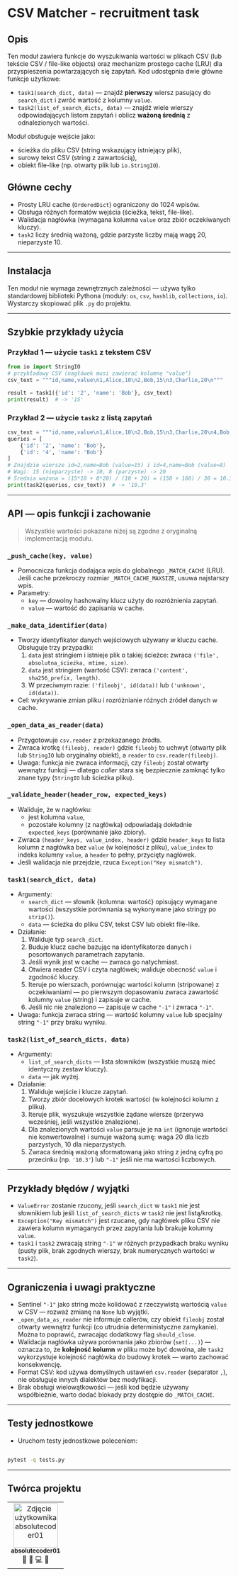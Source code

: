 # CSV Matcher - recruitment task

## Opis
Ten moduł zawiera funkcje do wyszukiwania wartości w plikach CSV (lub tekście CSV / file-like objects) oraz mechanizm prostego cache (LRU) dla przyspieszenia powtarzających się zapytań. Kod udostępnia dwie główne funkcje użytkowe:

- `task1(search_dict, data)` — znajdź **pierwszy** wiersz pasujący do `search_dict` i zwróć wartość z kolumny `value`.
- `task2(list_of_search_dicts, data)` — znajdź wiele wierszy odpowiadających listom zapytań i oblicz **ważoną średnią** z odnalezionych wartości.

Moduł obsługuje wejście jako:
- ścieżka do pliku CSV (string wskazujący istniejący plik),
- surowy tekst CSV (string z zawartością),
- obiekt file-like (np. otwarty plik lub `io.StringIO`).

## Główne cechy
- Prosty LRU cache (`OrderedDict`) ograniczony do 1024 wpisów.
- Obsługa różnych formatów wejścia (ścieżka, tekst, file-like).
- Walidacja nagłówka (wymagana kolumna `value` oraz zbiór oczekiwanych kluczy).
- `task2` liczy średnią ważoną, gdzie parzyste liczby mają wagę 20, nieparzyste 10.

---

## Instalacja
Ten moduł nie wymaga zewnętrznych zależności — używa tylko standardowej biblioteki Pythona (moduły: `os`, `csv`, `hashlib`, `collections`, `io`). Wystarczy skopiować plik `.py` do projektu.

---

## Szybkie przykłady użycia
### Przykład 1 — użycie `task1` z tekstem CSV
```py
from io import StringIO
# przykładowy CSV (nagłówek musi zawierać kolumnę "value")
csv_text = """id,name,value\n1,Alice,10\n2,Bob,15\n3,Charlie,20\n"""

result = task1({'id': '2', 'name': 'Bob'}, csv_text)
print(result)  # -> '15'
```

### Przykład 2 — użycie `task2` z listą zapytań
```py
csv_text = """id,name,value\n1,Alice,10\n2,Bob,15\n3,Charlie,20\n4,Bob,8\n"""
queries = [
    {'id': '2', 'name': 'Bob'},
    {'id': '4', 'name': 'Bob'}
]
# Znajdzie wiersze id=2,name=Bob (value=15) i id=4,name=Bob (value=8)
# Wagi: 15 (nieparzyste) -> 10, 8 (parzyste) -> 20
# Średnia ważona = (15*10 + 8*20) / (10 + 20) = (150 + 160) / 30 = 10.333... -> '10.3'
print(task2(queries, csv_text))  # -> '10.3'
```

---

## API — opis funkcji i zachowanie
> Wszystkie wartości pokazane niżej są zgodne z oryginalną implementacją modułu.

### `_push_cache(key, value)`
- Pomocnicza funkcja dodająca wpis do globalnego `_MATCH_CACHE` (LRU). Jeśli cache przekroczy rozmiar `_MATCH_CACHE_MAXSIZE`, usuwa najstarszy wpis.
- Parametry:
  - `key` — dowolny hashowalny klucz użyty do rozróżnienia zapytań.
  - `value` — wartość do zapisania w cache.

### `_make_data_identifier(data)`
- Tworzy identyfikator danych wejściowych używany w kluczu cache. Obsługuje trzy przypadki:
  1. `data` jest stringiem i istnieje plik o takiej ścieżce: zwraca `('file', absolutna_ścieżka, mtime, size)`.
  2. `data` jest stringiem (wartość CSV): zwraca `('content', sha256_prefix, length)`.
  3. W przeciwnym razie: `('fileobj', id(data))` lub `('unknown', id(data))`.
- Cel: wykrywanie zmian pliku i rozróżnianie różnych źródeł danych w cache.

### `_open_data_as_reader(data)`
- Przygotowuje `csv.reader` z przekazanego źródła.
- Zwraca krotkę `(fileobj, reader)` gdzie `fileobj` to uchwyt (otwarty plik lub `StringIO` lub oryginalny obiekt), a `reader` to `csv.reader(fileobj)`.
- Uwaga: funkcja nie zwraca informacji, czy `fileobj` został otwarty wewnątrz funkcji — dlatego _caller_ stara się bezpiecznie zamknąć tylko znane typy (`StringIO` lub ścieżka pliku).

### `_validate_header(header_row, expected_keys)`
- Waliduje, że w nagłówku:
  - jest kolumna `value`,
  - pozostałe kolumny (z nagłówka) odpowiadają dokładnie `expected_keys` (porównanie jako zbiory).
- Zwraca `(header_keys, value_index, header)` gdzie `header_keys` to lista kolumn z nagłówka bez `value` (w kolejności z pliku), `value_index` to indeks kolumny `value`, a `header` to pełny, przycięty nagłówek.
- Jeśli walidacja nie przejdzie, rzuca `Exception("Key mismatch")`.

### `task1(search_dict, data)`
- Argumenty:
  - `search_dict` — słownik {kolumna: wartość} opisujący wymagane wartości (wszystkie porównania są wykonywane jako stringy po `strip()`).
  - `data` — ścieżka do pliku CSV, tekst CSV lub obiekt file-like.
- Działanie:
  1. Waliduje typ `search_dict`.
  2. Buduje klucz cache bazując na identyfikatorze danych i posortowanych parametrach zapytania.
  3. Jeśli wynik jest w cache — zwraca go natychmiast.
  4. Otwiera reader CSV i czyta nagłówek; waliduje obecność `value` i zgodność kluczy.
  5. Iteruje po wierszach, porównując wartości kolumn (stripowane) z oczekiwaniami — po pierwszym dopasowaniu zwraca zawartość kolumny `value` (string) i zapisuje w cache.
  6. Jeśli nic nie znaleziono — zapisuje w cache `"-1"` i zwraca `"-1"`.
- Uwaga: funkcja zwraca string — wartość kolumny `value` lub specjalny string `"-1"` przy braku wyniku.

### `task2(list_of_search_dicts, data)`
- Argumenty:
  - `list_of_search_dicts` — lista słowników (wszystkie muszą mieć identyczny zestaw kluczy).
  - `data` — jak wyżej.
- Działanie:
  1. Waliduje wejście i klucze zapytań.
  2. Tworzy zbiór docelowych krotek wartości (w kolejności kolumn z pliku).
  3. Iteruje plik, wyszukuje wszystkie żądane wiersze (przerywa wcześniej, jeśli wszystkie znalezione).
  4. Dla znalezionych wartości `value` parsuje je na `int` (ignoruje wartości nie konwertowalne) i sumuje ważoną sumę: waga 20 dla liczb parzystych, 10 dla nieparzystych.
  5. Zwraca średnią ważoną sformatowaną jako string z jedną cyfrą po przecinku (np. `'10.3'`) lub `"-1"` jeśli nie ma wartości liczbowych.

---

## Przykłady błędów / wyjątki
- `ValueError` zostanie rzucony, jeśli `search_dict` w `task1` nie jest słownikiem lub jeśli `list_of_search_dicts` w `task2` nie jest listą/krotką.
- `Exception("Key mismatch")` jest rzucane, gdy nagłówek pliku CSV nie zawiera kolumn wymaganych przez zapytania lub brakuje kolumny `value`.
- `task1` i `task2` zwracają string `"-1"` w różnych przypadkach braku wyniku (pusty plik, brak zgodnych wierszy, brak numerycznych wartości w `task2`).

---

## Ograniczenia i uwagi praktyczne
- Sentinel `"-1"` jako string może kolidować z rzeczywistą wartością `value` w CSV — rozważ zmianę na `None` lub wyjątki.
- `_open_data_as_reader` nie informuje callerów, czy obiekt `fileobj` został otwarty wewnątrz funkcji (co utrudnia deterministyczne zamykanie). Można to poprawić, zwracając dodatkowy flag `should_close`.
- Walidacja nagłówka używa porównania jako zbiorów (`set(...)`) — oznacza to, że **kolejność kolumn** w pliku może być dowolna, ale `task2` wykorzystuje kolejność nagłówka do budowy krotek — warto zachować konsekwencję.
- Format CSV: kod używa domyślnych ustawień `csv.reader` (separator `,`), nie obsługuje innych dialektów bez modyfikacji.
- Brak obsługi wielowątkowości — jeśli kod będzie używany współbieżnie, warto dodać blokady przy dostępie do `_MATCH_CACHE`.

---

## Testy jednostkowe

- Uruchom testy jednostkowe poleceniem:

```bash

pytest -q tests.py

```

---

## Twórca projektu


<table align="center">
  <tr>
    <td align="center">
      <a href="https://github.com/absolutecoder01">
        <img src="https://avatars.githubusercontent.com/u/56998201?v=4" width="100px;" alt="Zdjęcie użytkownika absolutecoder01"/><br />
        <sub><b>absolutecoder01</b></sub>
      </a>
      <br />
      🎨 📖 💻 🐛  
    </td>
  </tr>
</table>





